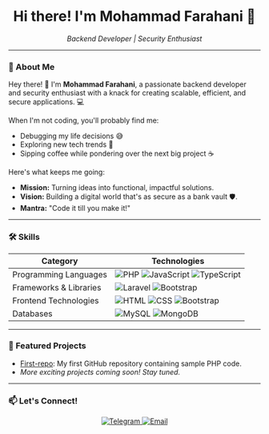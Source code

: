 <h1 align="center">Hi there! I'm Mohammad Farahani 👋</h1>
<p align="center">
  <em>Backend Developer | Security Enthusiast</em>
</p>

---

### 🚀 About Me  
Hey there! 👋 I'm **Mohammad Farahani**, a passionate backend developer and security enthusiast with a knack for creating scalable, efficient, and secure applications. 💻  

When I'm not coding, you'll probably find me:  
- Debugging my life decisions 😅  
- Exploring new tech trends 🚀  
- Sipping coffee while pondering over the next big project ☕  

Here's what keeps me going:  
- **Mission:** Turning ideas into functional, impactful solutions.  
- **Vision:** Building a digital world that's as secure as a bank vault 🛡️.  
- **Mantra:** "Code it till you make it!"  

---

### 🛠 Skills  
<div align="center">

| **Category**           | **Technologies**                                                                 |
|-------------------------|---------------------------------------------------------------------------------|
| Programming Languages   | ![PHP](https://img.shields.io/badge/-PHP-777BB4?logo=php&logoColor=white) ![JavaScript](https://img.shields.io/badge/-JavaScript-F7DF1E?logo=javascript&logoColor=black) ![TypeScript](https://img.shields.io/badge/-TypeScript-3178C6?logo=typescript&logoColor=white) |
| Frameworks & Libraries  | ![Laravel](https://img.shields.io/badge/-Laravel-FF2D20?logo=laravel&logoColor=white) ![Bootstrap](https://img.shields.io/badge/-Bootstrap-7952B3?logo=bootstrap&logoColor=white) |
| Frontend Technologies   | ![HTML](https://img.shields.io/badge/-HTML5-E34F26?logo=html5&logoColor=white) ![CSS](https://img.shields.io/badge/-CSS3-1572B6?logo=css3&logoColor=white) ![Bootstrap](https://img.shields.io/badge/-Bootstrap-7952B3?logo=bootstrap&logoColor=white) |
| Databases               | ![MySQL](https://img.shields.io/badge/-MySQL-4479A1?logo=mysql&logoColor=white) ![MongoDB](https://img.shields.io/badge/-MongoDB-47A248?logo=mongodb&logoColor=white) |

</div>

---

### 📂 Featured Projects  
- [First-repo](https://github.com/iMhMdMz/First-repo): My first GitHub repository containing sample PHP code.  
- _More exciting projects coming soon! Stay tuned._  

---

### 📫 Let's Connect!  
<div align="center">
  <a href="https://t.me/imhmdmzdev">
    <img src="https://img.shields.io/badge/Telegram-26A5E4?style=for-the-badge&logo=telegram&logoColor=white" alt="Telegram">
  </a>
  <a href="mailto:imhmdmzdev@gmail.com">
    <img src="https://img.shields.io/badge/Email-D14836?style=for-the-badge&logo=gmail&logoColor=white" alt="Email">
  </a>
</div>
